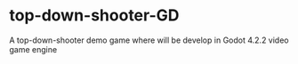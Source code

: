 # top-down-shooter-GD
A top-down-shooter demo game where will be develop in Godot 4.2.2 video game engine
